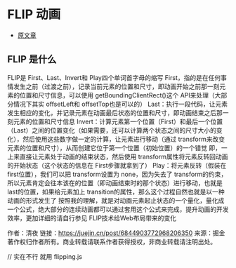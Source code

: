 # FLIP 动画
- [原文章](https://www.sohu.com/a/291004906_500651)

## FLIP 是什么

FLIP是 First、Last、Invert和 Play四个单词首字母的缩写
First，指的是在任何事情发生之前（过渡之前），记录当前元素的位置和尺寸，即动画开始之前那一刻元素的位置和尺寸信息，可以使用 getBoundingClientRect()这个 API来处理（大部分情况下其实 offsetLeft和 offsetTop也是可以的）
Last：执行一段代码，让元素发生相应的变化，并记录元素在动画最后状态的位置和尺寸，即动画结束之后那一刻元素的位置和尺寸信息
Invert：计算元素第一个位置（First）和最后一个位置（Last）之间的位置变化（如果需要，还可以计算两个状态之间的尺寸大小的变化），然后使用这些数字做一定的计算，让元素进行移动（通过 transform来改变元素的位置和尺寸），从而创建它位于第一个位置（初始位置）的一个错觉
即，一上来直接让元素处于动画的结束状态，然后使用 transform属性将元素反转回动画的开始状态（这个状态的信息在 First步骤就拿到了）
Play：将元素反转（假装在first位置），我们可以把 transform设置为 none，因为失去了 transform的约束，所以元素肯定会往本该在的位置（即动画结束时的那个状态）进行移动，也就是last的位置，如果给元素加上 transition的属性，那么这个过程自然也就是以一种动画的形式发生了
按照我的理解，就是对动画元素起止状态的一个量化，量化成一个公式，绝大部分的连续动画都可以通过套用这个公式来完成，提升动画的开发效率，更加详细的请自行参见 FLIP技术给Web布局带来的变化

作者：清夜
链接：https://juejin.cn/post/6844903772968206350
来源：掘金
著作权归作者所有。商业转载请联系作者获得授权，非商业转载请注明出处。


// 实在不行 就用 flipping.js
